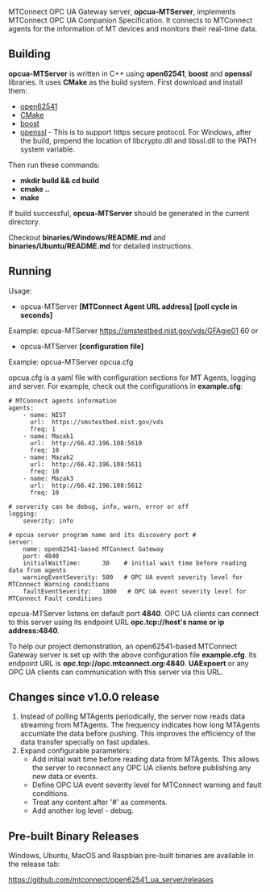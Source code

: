 MTConnect OPC UA Gateway server, **opcua-MTServer**, implements MTConnect OPC UA Companion Specification. It connects to MTConnect agents for the information of MT devices and monitors their real-time data.

Building
-------

**opcua-MTServer** is written in C++ using **open62541**, **boost** and **openssl** libraries. It uses **CMake** as the build system. First download and install them:

- [open62541](https://open62541.org/)
- [CMake](https://cmake.org)
- [boost](https://www.boost.org)
- [openssl](https://www.openssl.org) - This is to support https secure protocol. For Windows, after the build, prepend the location of libcrypto.dll and libssl.dll to the PATH system variable.

Then run these commands:

- **mkdir build && cd build**
- **cmake ..**
- **make**

If build successful, **opcua-MTServer** should be generated in the current directory.

Checkout **binaries/Windows/README.md** and **binaries/Ubuntu/README.md** for detailed instructions.

Running
-------

Usage:

- opcua-MTServer **[MTConnect Agent URL address] [poll cycle in seconds]**
  
Example:  opcua-MTServer https://smstestbed.nist.gov/vds/GFAgie01 60
or

- opcua-MTServer **[configuration file]**

Example:  opcua-MTServer opcua.cfg

opcua.cfg is a yaml file with configuration sections for MT Agents, logging and server. For example, check out the configurations in **example.cfg**:

```
# MTConnect agents information
agents:
    - name: NIST
      url:  https://smstestbed.nist.gov/vds
      freq: 1
    - name: Mazak1
      url:  http://66.42.196.108:5610
      freq: 10
    - name: Mazak2
      url:  http://66.42.196.108:5611
      freq: 10
    - name: Mazak3
      url:  http://66.42.196.108:5612
      freq: 10

# serverity can be debug, info, warn, error or off
logging:
    severity: info

# opcua server program name and its discovery port #
server: 
    name: open62541-based MTConnect Gateway
    port: 4840
    initialWaitTime:      30    # initial wait time before reading data from agents
    warningEventSeverity: 500   # OPC UA event severity level for MTConnect Warning conditions
    faultEventSeverity:   1000   # OPC UA event severity level for MTConnect Fault conditions 

```

opcua-MTServer listens on default port **4840**. OPC UA clients can connect to this server using its endpoint URL **opc.tcp://host's name or ip address:4840**. 

To help our project demonstration, an open62541-based MTConnect Gateway server is set up with the above configuration file **example.cfg**. Its endpoint URL is **opc.tcp://opc.mtconnect.org:4840**. **UAExpoert** or any OPC UA clients can communication with this server via this URL.

Changes since v1.0.0 release
-------

1. Instead of polling MTAgents periodically, the server now reads data streaming from MTAgents. The frequency indicates how long MTAgents accumlate the data before pushing. This improves the efficiency of the data transfer specially on fast updates.
2. Expand configurable parameters:
	- Add initial wait time before reading data from MTAgents. This allows the server to reconnect any OPC UA clients before publishing any new data or events.
	- Define OPC UA event severity level for MTConnect warning and fault conditions.
	- Treat any content after '#' as comments.
	- Add another log level - debug.

Pre-built Binary Releases 
-------

Windows, Ubuntu, MacOS and Raspbian pre-built binaries are available in the release tab:

https://github.com/mtconnect/open62541_ua_server/releases
